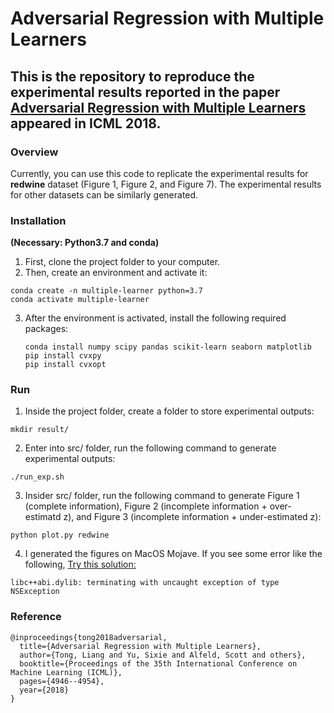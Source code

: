 # Adversarial Regression with Multiple Learners
## This is the repository to reproduce the experimental results reported in the paper [Adversarial Regression with Multiple Learners](https://arxiv.org/abs/1806.02256) appeared in ICML 2018.
### Overview
Currently, you can use this code to replicate the experimental results for **redwine** dataset (Figure 1, Figure 2, and Figure 7). The  experimental results for other datasets can be similarly generated. 


### Installation
**(Necessary: Python3.7 and conda)**

1. First, clone the project folder to your computer.
2. Then, create an environment and activate it:
  ```
  conda create -n multiple-learner python=3.7
  conda activate multiple-learner
  ```
3. After the environment is activated, install the following required packages:
   ```
   conda install numpy scipy pandas scikit-learn seaborn matplotlib
   pip install cvxpy
   pip install cvxopt
   ```
  

### Run 
1. Inside the project folder, create a folder to store experimental outputs:
```
mkdir result/
```

2.  Enter into src/ folder, run the following command to generate experimental outputs:
```
./run_exp.sh
```

3. Insider src/ folder, run the following command to generate Figure 1 (complete information), Figure 2 (incomplete information + over-estimatd z), and Figure 3 (incomplete information + under-estimated z):
```
python plot.py redwine
```

4. I generated the figures on MacOS Mojave. If you see some error like the following, [Try this solution: ](https://github.com/palantir/python-language-server/issues/217)
```
libc++abi.dylib: terminating with uncaught exception of type NSException
```

### Reference
```
@inproceedings{tong2018adversarial,
  title={Adversarial Regression with Multiple Learners},
  author={Tong, Liang and Yu, Sixie and Alfeld, Scott and others},
  booktitle={Proceedings of the 35th International Conference on Machine Learning (ICML)},
  pages={4946--4954},
  year={2018}
}
```
